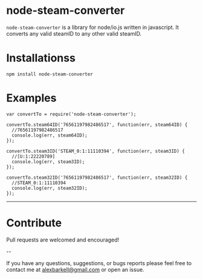 # node-steam-converter

```node-steam-converter``` is a library for node/io.js written in javascript. It converts any valid steamID to any other valid steamID.

# Installationss

```
npm install node-steam-converter
```

# Examples

```
var convertTo = require('node-steam-converter');

convertTo.steam64ID('76561197982486517', function(err, steam64ID) {
  //76561197982486517
  console.log(err, steam64ID);
});

convertTo.steam3ID('STEAM_0:1:11110394', function(err, steam3ID) {
  //[U:1:22220789]
  console.log(err, steam3ID);
});

convertTo.steam32ID('76561197982486517', function(err, steam32ID) {
  //STEAM_0:1:11110394
  console.log(err, steam32ID);
});

```



---

# Contribute

Pull requests are welcomed and encouraged!

--

If you have any questions, suggestions, or bugs reports please feel free to contact me at alexbarkell@gmail.com or open an issue.

